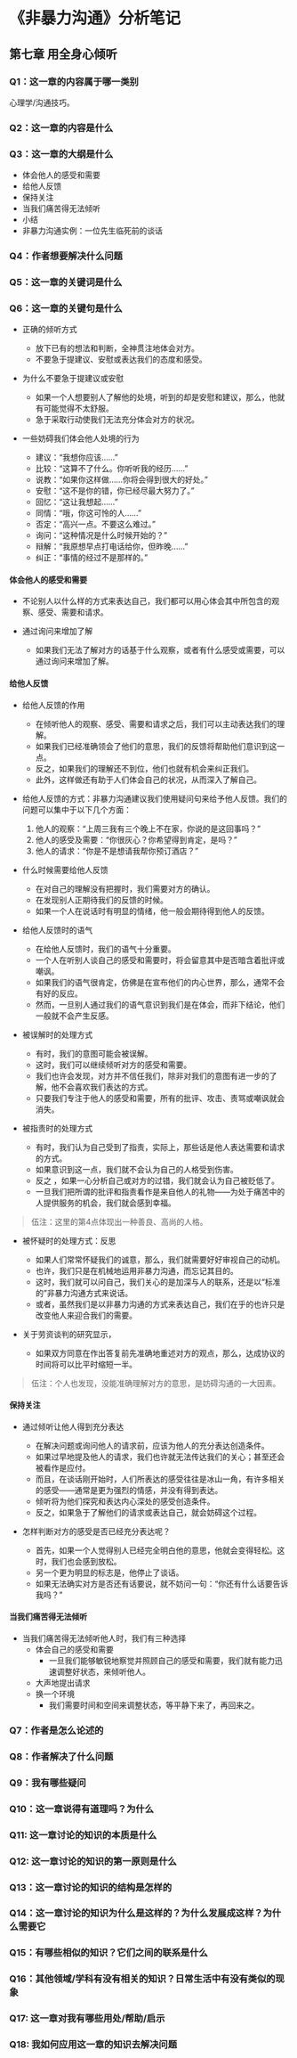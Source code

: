 # 《非暴力沟通》分析笔记

## 第七章 用全身心倾听

### Q1：这一章的内容属于哪一类别

心理学/沟通技巧。

### Q2：这一章的内容是什么

### Q3：这一章的大纲是什么

- 体会他人的感受和需要
- 给他人反馈
- 保持关注
- 当我们痛苦得无法倾听
- 小结
- 非暴力沟通实例：一位先生临死前的谈话

### Q4：作者想要解决什么问题

### Q5：这一章的关键词是什么

### Q6：这一章的关键句是什么

- 正确的倾听方式
  - 放下已有的想法和判断，全神贯注地体会对方。
  - 不要急于提建议、安慰或表达我们的态度和感受。

- 为什么不要急于提建议或安慰
  - 如果一个人想要别人了解他的处境，听到的却是安慰和建议，那么，他就有可能觉得不太舒服。
  - 急于采取行动使我们无法充分体会对方的状况。

- 一些妨碍我们体会他人处境的行为
  - 建议：“我想你应该……”
  - 比较：“这算不了什么。你听听我的经历……”
  - 说教：“如果你这样做……你将会得到很大的好处。”
  - 安慰：“这不是你的错，你已经尽最大努力了。”
  - 回忆：“这让我想起……”
  - 同情：“哦，你这可怜的人……”
  - 否定：“高兴一点。不要这么难过。”
  - 询问：“这种情况是什么时候开始的？”
  - 辩解：“我原想早点打电话给你，但昨晚……”
  - 纠正：“事情的经过不是那样的。”

#### 体会他人的感受和需要

- 不论别人以什么样的方式来表达自己，我们都可以用心体会其中所包含的观察、感受、需要和请求。

- 通过询问来增加了解
  - 如果我们无法了解对方的话基于什么观察，或者有什么感受或需要，可以通过询问来增加了解。

#### 给他人反馈

- 给他人反馈的作用
  - 在倾听他人的观察、感受、需要和请求之后，我们可以主动表达我们的理解。
  - 如果我们已经准确领会了他们的意思，我们的反馈将帮助他们意识到这一点。
  - 反之，如果我们的理解还不到位，他们也就有机会来纠正我们。
  - 此外，这样做还有助于人们体会自己的状况，从而深入了解自己。

- 给他人反馈的方式：非暴力沟通建议我们使用疑问句来给予他人反馈。我们的问题可以集中于以下几个方面：
  1. 他人的观察：“上周三我有三个晚上不在家，你说的是这回事吗？”
  2. 他人的感受及需要：“你很灰心？你希望得到肯定，是吗？”
  3. 他人的请求：“你是不是想请我帮你预订酒店？”

- 什么时候需要给他人反馈
  - 在对自己的理解没有把握时，我们需要对方的确认。
  - 在发现别人正期待我们的反馈的时候。
  - 如果一个人在说话时有明显的情绪，他一般会期待得到他人的反馈。

- 给他人反馈时的语气
  - 在给他人反馈时，我们的语气十分重要。
  - 一个人在听别人谈自己的感受和需要时，将会留意其中是否暗含着批评或嘲讽。
  - 如果我们的语气很肯定，仿佛是在宣布他们的内心世界，那么，通常不会有好的反应。
  - 然而，一旦别人通过我们的语气意识到我们是在体会，而非下结论，他们一般就不会产生反感。

- 被误解时的处理方式
  - 有时，我们的意图可能会被误解。
  - 这时，我们可以继续倾听对方的感受和需要。
  - 我们也许会发现，对方并不信任我们，除非对我们的意图有进一步的了解，他不会喜欢我们表达的方式。
  - 只要我们专注于他人的感受和需要，所有的批评、攻击、责骂或嘲讽就会消失。

- 被指责时的处理方式
  - 有时，我们认为自己受到了指责，实际上，那些话是他人表达需要和请求的方式。
  - 如果意识到这一点，我们就不会认为自己的人格受到伤害。
  - 反之 ，如果一心分析自己或对方的过错，我们就会认为自己被贬低了。
  - 一旦我们把所谓的批评和指责看作是来自他人的礼物——为处于痛苦中的人提供服务的机会，我们就会感到幸福。

> 伍注：这里的第4点体现出一种善良、高尚的人格。

- 被怀疑时的处理方式：反思
  - 如果人们常常怀疑我们的诚意，那么，我们就需要好好审视自己的动机。
  - 也许，我们只是在机械地运用非暴力沟通，而忘记其目的。
  - 这时，我们就可以问自己，我们关心的是加深与人的联系，还是以“标准的”非暴力沟通方式来说话。
  - 或者，虽然我们是以非暴力沟通的方式来表达自己，我们在乎的也许只是改变他人来迎合我们的需要。

- 关于劳资谈判的研究显示，
  - 如果双方同意在作出答复前先准确地重述对方的观点，那么，达成协议的时间将可以比平时缩短一半。

> 伍注：个人也发现，没能准确理解对方的意思，是妨碍沟通的一大因素。

#### 保持关注

- 通过倾听让他人得到充分表达
  - 在解决问题或询问他人的请求前，应该为他人的充分表达创造条件。
  - 如果过早地提及他人的请求，我们也许就无法传达我们的关心；甚至还会被看作是应付。
  - 而且，在谈话刚开始时，人们所表达的感受往往是冰山一角，有许多相关的感受——通常是更为强烈的情感，并没有得到表达。
  - 倾听将为他们探究和表达内心深处的感受创造条件。
  - 反之，如果急于了解他们的请求或表达自己，就会妨碍这个过程。

- 怎样判断对方的感受是否已经充分表达呢？
  - 首先，如果一个人觉得别人已经完全明白他的意思，他就会变得轻松。这时，我们也会感到放松。
  - 另一个更为明显的标志是，他停止了谈话。
  - 如果无法确实对方是否还有话要说，就不妨问一句：“你还有什么话要告诉我吗？”

#### 当我们痛苦得无法倾听

- 当我们痛苦得无法倾听他人时，我们有三种选择
  - 体会自己的感受和需要
    - 一旦我们能够敏锐地察觉并照顾自己的感受和需要，我们就有能力迅速调整好状态，来倾听他人。
  - 大声地提出请求
  - 换一个环境
    - 我们需要时间和空间来调整状态，等平静下来了，再回来之。

### Q7：作者是怎么论述的

### Q8：作者解决了什么问题

### Q9：我有哪些疑问

### Q10：这一章说得有道理吗？为什么

### Q11: 这一章讨论的知识的本质是什么

### Q12: 这一章讨论的知识的第一原则是什么

### Q13：这一章讨论的知识的结构是怎样的

### Q14：这一章讨论的知识为什么是这样的？为什么发展成这样？为什么需要它

### Q15：有哪些相似的知识？它们之间的联系是什么

### Q16：其他领域/学科有没有相关的知识？日常生活中有没有类似的现象

### Q17: 这一章对我有哪些用处/帮助/启示

### Q18: 我如何应用这一章的知识去解决问题
